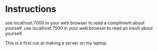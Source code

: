 # **Instructions**

use localhost:7000 in your web browser to read a compliment about yourself.
use localhost:7500 in your web browser to read an insult about yourself.

This is a first run at making a server on my laptop.
